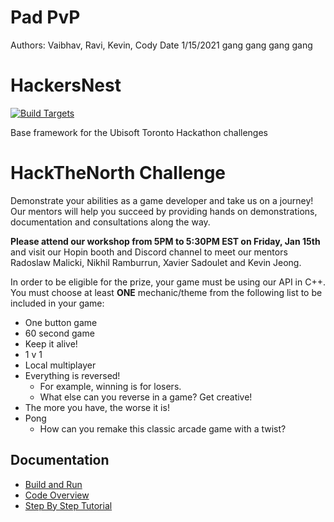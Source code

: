 # Pad PvP
Authors: Vaibhav, Ravi, Kevin, Cody
Date 1/15/2021 gang gang gang gang


# HackersNest

[![Build Targets](https://github.com/UbisoftToronto/HackersNest/workflows/Build%20Targets/badge.svg)](https://github.com/UbisoftToronto/HackersNest/actions)

Base framework for the Ubisoft Toronto Hackathon challenges

# HackTheNorth Challenge

Demonstrate your abilities as a game developer and take us on a journey! Our mentors will help you succeed by providing hands on demonstrations, documentation and consultations along the way.

**Please attend our workshop from 5PM to 5:30PM EST on Friday, Jan 15th** and visit our Hopin booth and Discord channel to meet our mentors Radoslaw Malicki, Nikhil Ramburrun, Xavier Sadoulet and Kevin Jeong.

In order to be eligible for the prize, your game must be using our API in C++. You must choose at least **ONE** mechanic/theme from the following list to be included in your game:

* One button game
* 60 second game
* Keep it alive!
* 1 v 1
* Local multiplayer
* Everything is reversed!
  * For example, winning is for losers.
  * What else can you reverse in a game? Get creative!
* The more you have, the worse it is!
* Pong
  * How can you remake this classic arcade game with a twist?

## Documentation

- [Build and Run](https://github.com/UbisoftToronto/HackersNest/wiki/Build-and-Run)
- [Code Overview](https://github.com/UbisoftToronto/HackersNest/wiki/GameEngine-Overview)
- [Step By Step Tutorial](https://github.com/UbisoftToronto/HackersNest/wiki/Step-By-Step-Tutorial)
